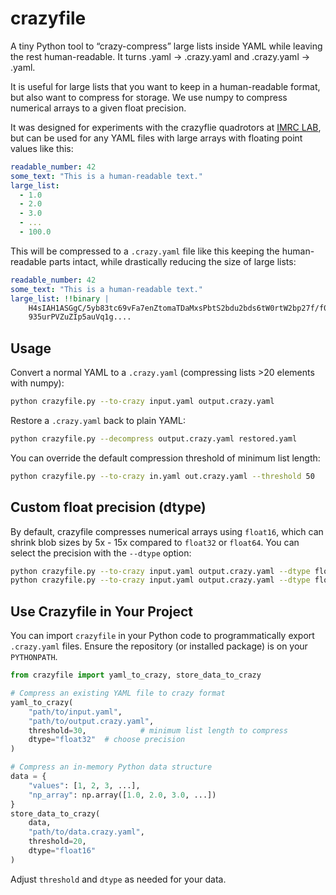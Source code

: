 # crazyfile

A tiny Python tool to “crazy-compress” large lists inside YAML while leaving the rest human-readable.
It turns .yaml -> .crazy.yaml and .crazy.yaml -> .yaml.

It is useful for large lists that you want to keep in a human-readable format, but also want to compress for storage. We use numpy to compress numerical arrays to a given float precision.


It was designed for experiments with the crazyflie quadrotors at [IMRC LAB](https://imrclab.github.io), but can be used for any YAML files with large arrays with floating point values like this:

```yaml
readable_number: 42
some_text: "This is a human-readable text."
large_list:
  - 1.0
  - 2.0
  - 3.0
  - ...
  - 100.0
```
This will be compressed to a `.crazy.yaml` file like this keeping the human-readable parts intact, while drastically reducing the size of large lists:

```yaml
readable_number: 42
some_text: "This is a human-readable text."
large_list: !!binary |
    H4sIAH1ASGgC/5yb83tc69vFa7enZtomaTDaMxsPbtS2bdu2bds6tW0rtW2bp27f/f0X3vyUmcy1
    935urPVZuZIp5auVq1g....
```

## Usage

Convert a normal YAML to a `.crazy.yaml` (compressing lists >20 elements with numpy):

```bash
python crazyfile.py --to-crazy input.yaml output.crazy.yaml
```

Restore a `.crazy.yaml` back to plain YAML:

```bash
python crazyfile.py --decompress output.crazy.yaml restored.yaml
```

You can override the default compression threshold of minimum list length:

```bash
python crazyfile.py --to-crazy in.yaml out.crazy.yaml --threshold 50
```

## Custom float precision (dtype)

By default, crazyfile compresses numerical arrays using `float16`, which can shrink blob sizes by 5x - 15x compared to `float32` or `float64`. You can select the precision with the `--dtype` option:

```bash
python crazyfile.py --to-crazy input.yaml output.crazy.yaml --dtype float16
python crazyfile.py --to-crazy input.yaml output.crazy.yaml --dtype float32
```

## Use Crazyfile in Your Project

You can import `crazyfile` in your Python code to programmatically export `.crazy.yaml` files. Ensure the repository (or installed package) is on your `PYTHONPATH`.

```python
from crazyfile import yaml_to_crazy, store_data_to_crazy

# Compress an existing YAML file to crazy format
yaml_to_crazy(
    "path/to/input.yaml",
    "path/to/output.crazy.yaml",
    threshold=30,            # minimum list length to compress
    dtype="float32"  # choose precision
)

# Compress an in-memory Python data structure
data = {
    "values": [1, 2, 3, ...],
    "np_array": np.array([1.0, 2.0, 3.0, ...])
}
store_data_to_crazy(
    data,
    "path/to/data.crazy.yaml",
    threshold=20,
    dtype="float16"
)
```

Adjust `threshold` and `dtype` as needed for your data.